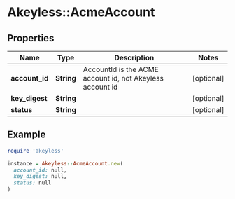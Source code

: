 # Akeyless::AcmeAccount

## Properties

| Name | Type | Description | Notes |
| ---- | ---- | ----------- | ----- |
| **account_id** | **String** | AccountId is the ACME account id, not Akeyless account id | [optional] |
| **key_digest** | **String** |  | [optional] |
| **status** | **String** |  | [optional] |

## Example

```ruby
require 'akeyless'

instance = Akeyless::AcmeAccount.new(
  account_id: null,
  key_digest: null,
  status: null
)
```

